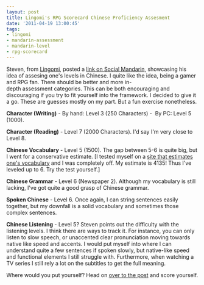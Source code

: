 ```yaml
---
layout: post
title: Lingomi's RPG Scorecard Chinese Proficiency Assesment
date: '2011-04-19 13:00:45'
tags:
- lingomi
- mandarin-assessment
- mandarin-level
- rpg-scorecard
---
```


Steven, from <a href="http://lingomi.com">Lingomi</a>, posted a <a href="http://socialmandarin.com/General/An_RPG_Scorecard_for_Mandarin_Chinese">link on Social Mandarin</a>, showcasing his idea of assesing one's levels in Chinese. I quite like the idea, being a gamer and RPG fan. There should be better and more in-depth assessment categories. This can be both encouraging and discouraging if you try to fit yourself into the framework. I decided to give it a go. These are guesses mostly on my part. But a fun exercise nonetheless.

<strong>Character (Writing)</strong> - By hand: Level 3 (250 Characters) -  By PC: Level 5 (1000).

<strong>Character (Reading)</strong> - Level 7 (2000 Characters). I'd say I'm very close to Level 8.

<strong>Chinese Vocabulary</strong> - Level 5 (1500). The gap between 5-6 is quite big, but I went for a conservative estimate. [I tested myself on a <a href="http://www.zhtoolkit.com/apps/wordtest/">site that estimates one's vocabulary</a> and I was completely off. My estimate is 4135! Thus I've leveled up to 6. Try the test yourself.]

<strong>Chinese Grammar</strong> - Level 6 (Newspaper 2). Although my vocabulary is still lacking, I've got quite a good grasp of Chinese grammar.

<strong>Spoken Chinese</strong> - Level 6. Once again, I can string sentences easily together, but my downfall is a solid vocabulary and sometimes those complex sentences.

<strong>Chinese Listening</strong> - Level 5? Steven points out the difficulty with the listening levels. I think there are ways to track it. For instance, you can only listen to slow speech, or unaccented clear pronunciation moving towards native like speed and accents. I would put myself into where I can understand quite a few sentences if spoken slowly, but native-like speed and functional elements I still struggle with. Furthermore, when watching a TV series I still rely a lot on the subtitles to get the full meaning.

Where would you put yourself? Head on <a href="http://lingomi.com/blog/2011/04/an-rpg-scorecard-for-mandarin-chinese/">over to the post</a> and score yourself.